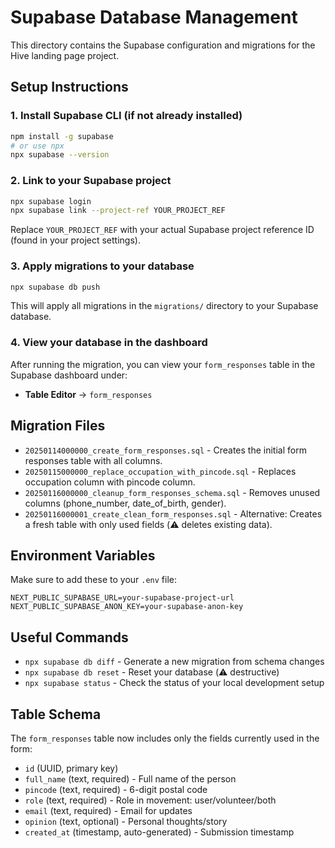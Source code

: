 # Supabase Database Management

This directory contains the Supabase configuration and migrations for the Hive landing page project.

## Setup Instructions

### 1. Install Supabase CLI (if not already installed)
```bash
npm install -g supabase
# or use npx
npx supabase --version
```

### 2. Link to your Supabase project
```bash
npx supabase login
npx supabase link --project-ref YOUR_PROJECT_REF
```

Replace `YOUR_PROJECT_REF` with your actual Supabase project reference ID (found in your project settings).

### 3. Apply migrations to your database
```bash
npx supabase db push
```

This will apply all migrations in the `migrations/` directory to your Supabase database.

### 4. View your database in the dashboard
After running the migration, you can view your `form_responses` table in the Supabase dashboard under:
- **Table Editor** → `form_responses`

## Migration Files

- `20250114000000_create_form_responses.sql` - Creates the initial form responses table with all columns.
- `20250115000000_replace_occupation_with_pincode.sql` - Replaces occupation column with pincode column.
- `20250116000000_cleanup_form_responses_schema.sql` - Removes unused columns (phone_number, date_of_birth, gender).
- `20250116000001_create_clean_form_responses.sql` - Alternative: Creates a fresh table with only used fields (⚠️ deletes existing data).

## Environment Variables

Make sure to add these to your `.env` file:
```
NEXT_PUBLIC_SUPABASE_URL=your-supabase-project-url
NEXT_PUBLIC_SUPABASE_ANON_KEY=your-supabase-anon-key
```

## Useful Commands

- `npx supabase db diff` - Generate a new migration from schema changes
- `npx supabase db reset` - Reset your database (⚠️ destructive)
- `npx supabase status` - Check the status of your local development setup

## Table Schema

The `form_responses` table now includes only the fields currently used in the form:
- `id` (UUID, primary key)
- `full_name` (text, required) - Full name of the person
- `pincode` (text, required) - 6-digit postal code
- `role` (text, required) - Role in movement: user/volunteer/both
- `email` (text, required) - Email for updates
- `opinion` (text, optional) - Personal thoughts/story
- `created_at` (timestamp, auto-generated) - Submission timestamp 